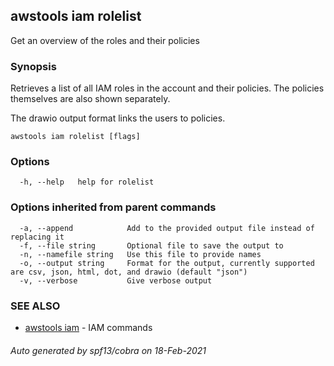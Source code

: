 ## awstools iam rolelist

Get an overview of the roles and their policies

### Synopsis

Retrieves a list of all IAM roles in the account and their policies.
The policies themselves are also shown separately.

The drawio output format links the users to policies.

```
awstools iam rolelist [flags]
```

### Options

```
  -h, --help   help for rolelist
```

### Options inherited from parent commands

```
  -a, --append            Add to the provided output file instead of replacing it
  -f, --file string       Optional file to save the output to
  -n, --namefile string   Use this file to provide names
  -o, --output string     Format for the output, currently supported are csv, json, html, dot, and drawio (default "json")
  -v, --verbose           Give verbose output
```

### SEE ALSO

* [awstools iam](awstools_iam.md)	 - IAM commands

###### Auto generated by spf13/cobra on 18-Feb-2021
